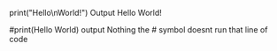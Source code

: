 print("Hello\nWorld!")
Output
Hello
World!

#print(Hello World)
output 
Nothing the # symbol doesnt run that line of code
